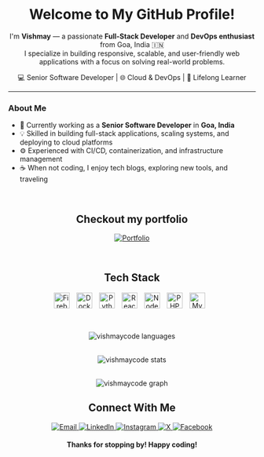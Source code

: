 <h1 align="center">Welcome to My GitHub Profile!</h1>

<p align="center">
  I'm <strong>Vishmay</strong> — a passionate <strong>Full-Stack Developer</strong> and <strong>DevOps enthusiast</strong> from Goa, India 🇮🇳<br>
  I specialize in building responsive, scalable, and user-friendly web applications with a focus on solving real-world problems.
</p>

<p align="center">
  💻 Senior Software Developer | 🌐 Cloud & DevOps | 🧠 Lifelong Learner
</p>

---

### About Me

- 🔭 Currently working as a **Senior Software Developer** in **Goa, India**
- 💡 Skilled in building full-stack applications, scaling systems, and deploying to cloud platforms
- ⚙️ Experienced with CI/CD, containerization, and infrastructure management
- ☕ When not coding, I enjoy tech blogs, exploring new tools, and traveling

<br />

<h2 align="center">Checkout my portfolio</h2>
<p align="center">
    <a href="https://vishcodes.com/">
      <img src="https://img.shields.io/badge/Portfolio-black?style=for-the-badge&logo=googlechrome&logoColor=white" alt="Portfolio" />
    </a>
</p>
<br />

<h2 align="center">Tech Stack</h2>
<p align="center">
  <img alt="Firebase" width="32px" src="https://cdn.jsdelivr.net/gh/devicons/devicon/icons/firebase/firebase-original.svg" style="padding-right:10px;" />
  <img alt="Docker" width="32px" src="https://cdn.jsdelivr.net/gh/devicons/devicon/icons/docker/docker-original.svg" style="padding-right:10px;" />
  <img alt="Python" width="32px" src="https://cdn.jsdelivr.net/gh/devicons/devicon/icons/python/python-original.svg" style="padding-right:10px;" />
  <img alt="React" width="32px" src="https://cdn.jsdelivr.net/gh/devicons/devicon/icons/react/react-original.svg" style="padding-right:10px;" />
  <img alt="Node.js" width="32px" src="https://cdn.jsdelivr.net/gh/devicons/devicon/icons/nodejs/nodejs-original.svg" style="padding-right:10px;" />
  <img alt="PHP" width="32px" src="https://cdn.jsdelivr.net/gh/devicons/devicon/icons/php/php-original.svg" style="padding-right:10px;" />
  <img alt="MySQL" width="32px" src="https://cdn.jsdelivr.net/gh/devicons/devicon/icons/mysql/mysql-original.svg" style="padding-right:10px;" />
</p>

<br />
<p align="center"><img src="https://github-readme-stats.vercel.app/api/top-langs/?username=vishmaycode&layout=compact&hide_title=1&card_width=400" alt="vishmaycode languages" />
<br />
<br />
<p align="center"><img src="https://github-readme-stats.vercel.app/api?username=vishmaycode&show_icons=true&theme=gotham" alt="vishmaycode stats" />
<br />
<br />
<p align="center"><img src="https://github-readme-activity-graph.vercel.app/graph?username=vishmaycode&theme=dracula" alt="vishmaycode graph"</p>
<br />


<h2 align="center">Connect With Me</h2>
<p align="center">
  <a href="mailto:vishmaycode@gmail.com">
    <img src="https://img.shields.io/badge/Email-red?style=for-the-badge&logo=gmail&logoColor=white" alt="Email" />
  </a>
  <a href="https://www.linkedin.com/in/vishmay">
    <img src="https://img.shields.io/badge/LinkedIn-blue?style=for-the-badge&logo=linkedin&logoColor=white" alt="LinkedIn" />
  </a>
  <a href="https://www.instagram.com/__vishmay__/">
    <img src="https://img.shields.io/badge/Instagram-E4405F?style=for-the-badge&logo=instagram&logoColor=white" alt="Instagram" />
  </a>
  <a href="https://x.com/VishmayK7">
    <img src="https://img.shields.io/badge/X-000000?style=for-the-badge&logo=x&logoColor=white" alt="X" />
  </a>
  <a href="https://www.facebook.com/vishmay.karbotkar">
    <img src="https://img.shields.io/badge/Facebook-1877F2?style=for-the-badge&logo=facebook&logoColor=white" alt="Facebook" />
  </a>
</p>



<h4 align="center">Thanks for stopping by! Happy coding!</h4>
